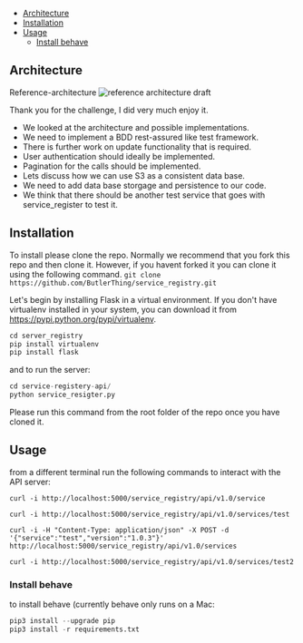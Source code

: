

- [Architecture](#architecture)
- [Installation](#installation)
- [Usage](#usage)
  - [Install behave](#install-behave)


## Architecture
Reference-architecture
![reference architecture draft][logo]

[logo]: http://butlerthing.io/StudioH67/AWS_Architecture_ServiceRegistry.png "service registry architecture"

Thank you for the challenge, I did very much enjoy it.

+ We looked at the architecture and possible implementations.
+ We need to implement a BDD rest-assured like test framework.
+ There is further work on update functionality that is required.
+ User authentication should ideally be implemented.
+ Pagination for the calls should be implemented.
+ Lets discuss how we can use S3 as a consistent data base.
+ We need to add data base storgage and persistence to our code.
+ We think that there should be another test service that goes with service_register to test it.

## Installation
To install please clone the repo. Normally we recommend that you fork this repo and then clone it. However, if you havent forked it you can clone it using the following command.
`git clone https://github.com/ButlerThing/service_registry.git`

Let's begin by installing Flask in a virtual environment. If you don't have virtualenv installed in your system, you can download it from https://pypi.python.org/pypi/virtualenv.

```python
cd server_registry
pip install virtualenv
pip install flask
```
and to run the server:

```python
cd service-registery-api/
python service_resigter.py
```

Please run this command from the root folder of the repo once you have cloned it.

## Usage
from a different terminal run the following commands to interact with the API server:
```
curl -i http://localhost:5000/service_registry/api/v1.0/service 

curl -i http://localhost:5000/service_registry/api/v1.0/services/test     

curl -i -H "Content-Type: application/json" -X POST -d '{"service":"test","version":"1.0.3"}' http://localhost:5000/service_registry/api/v1.0/services

curl -i http://localhost:5000/service_registry/api/v1.0/services/test2   
```
### Install behave
to install behave (currently behave only runs on a Mac:

```python
pip3 install --upgrade pip
pip3 install -r requirements.txt
```
